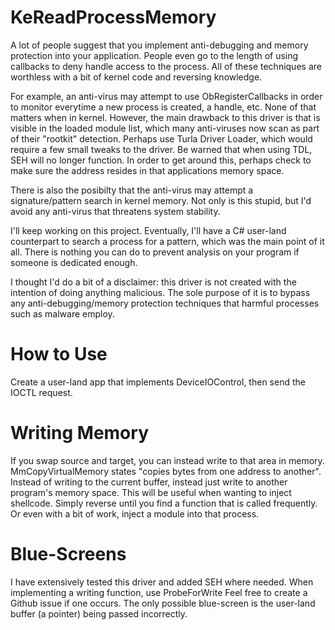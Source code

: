 # KeReadProcessMemory
A lot of people suggest that you implement anti-debugging and memory protection into your application. People even go to the length of using callbacks to deny handle access to the process. All of these techniques are worthless with a bit of kernel code and reversing knowledge.

For example, an anti-virus may attempt to use ObRegisterCallbacks in order to monitor everytime a new process is created, a handle, etc. None of that matters when in kernel. However, the main drawback to this driver is that is visible in the loaded module list, which many anti-viruses now scan as part of their "rootkit" detection. Perhaps use Turla Driver Loader, which would require a few small tweaks to the driver. Be warned that when using TDL, SEH will no longer function. In order to get around this, perhaps check to make sure the address resides in that applications memory space. 

There is also the posibilty that the anti-virus may attempt a signature/pattern search in kernel memory. Not only is this stupid, but I'd avoid any anti-virus that threatens system stability.

I'll keep working on this project. Eventually, I'll have a C# user-land counterpart to search a process for a pattern, which was the main point of it all. There is nothing you can do to prevent analysis on your program if someone is dedicated enough.

I thought I'd do a bit of a disclaimer: this driver is not created with the intention of doing anything malicious. The sole purpose of it is to bypass any anti-debugging/memory protection techniques that harmful processes such as malware employ.

# How to Use
Create a user-land app that implements DeviceIOControl, then send the IOCTL request.

# Writing Memory
If you swap source and target, you can instead write to that area in memory. MmCopyVirtualMemory states "copies bytes from one address to another". Instead of writing to the current buffer, instead just write to another program's memory space. This will be useful when wanting to inject shellcode. Simply reverse until you find a function that is called frequently. Or even with a bit of work, inject a module into that process.

# Blue-Screens
I have extensively tested this driver and added SEH where needed. When implementing a writing function, use ProbeForWrite Feel free to create a Github issue if one occurs. The only possible blue-screen is the user-land buffer (a pointer) being passed incorrectly.
